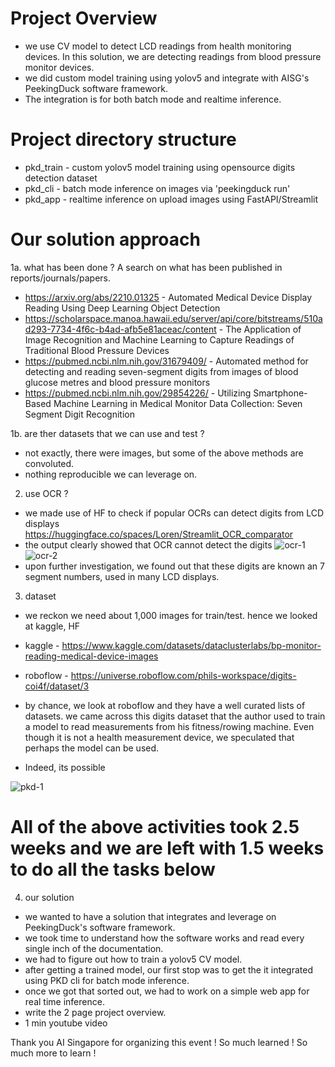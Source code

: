 # Project Overview
- we use CV model to detect LCD readings from health monitoring devices. In this solution, we are detecting readings from blood pressure monitor devices.
- we did custom model training using yolov5 and integrate with AISG's PeekingDuck software framework. 
- The integration is for both batch mode and realtime inference.

# Project directory structure
- pkd_train - custom yolov5 model training using opensource digits detection dataset
- pkd_cli - batch mode inference on images via 'peekingduck run'
- pkd_app - realtime inference on upload images using FastAPI/Streamlit


# Our solution approach
1a. what has been done ? A search on what has been published in reports/journals/papers. 
- https://arxiv.org/abs/2210.01325 - Automated Medical Device Display Reading Using Deep Learning Object Detection
- https://scholarspace.manoa.hawaii.edu/server/api/core/bitstreams/510ad293-7734-4f6c-b4ad-afb5e81aceac/content - The Application of Image Recognition and Machine Learning to Capture Readings of Traditional Blood Pressure Devices
- https://pubmed.ncbi.nlm.nih.gov/31679409/ - Automated method for detecting and reading seven-segment digits from images of blood glucose metres and blood pressure monitors
- https://pubmed.ncbi.nlm.nih.gov/29854226/ - Utilizing Smartphone-Based Machine Learning in Medical Monitor Data Collection: Seven Segment Digit Recognition

1b. are ther datasets that we can use and test ?
- not exactly, there were images, but some of the above methods are convoluted.
- nothing reproducible we can leverage on.

2. use OCR ?
- we made use of HF to check if popular OCRs can detect digits from LCD displays
https://huggingface.co/spaces/Loren/Streamlit_OCR_comparator
- the output clearly showed that OCR cannot detect the digits
![ocr-1](https://user-images.githubusercontent.com/124442719/216889485-7b665590-d45b-4e88-b632-3b255166db5c.jpg)
![ocr-2](https://user-images.githubusercontent.com/124442719/216889502-30b1b783-5638-4c6f-8ad7-ae115ee4efdc.jpg)
- upon further investigation, we found out that these digits are known an 7 segment numbers, used in many LCD displays.


3. dataset
- we reckon we need about 1,000 images for train/test. hence we looked at kaggle, HF
- kaggle - https://www.kaggle.com/datasets/dataclusterlabs/bp-monitor-reading-medical-device-images
- roboflow - https://universe.roboflow.com/phils-workspace/digits-coi4f/dataset/3

- by chance, we look at roboflow and they have a well curated lists of datasets. we came across this digits dataset that the author used to train a model to read
measurements from his fitness/rowing machine. Even though it is not a health measurement device, we speculated that perhaps the model can be used. 
- Indeed, its possible

![pkd-1](https://user-images.githubusercontent.com/124442719/216892447-9d3ad2b5-669f-4732-afef-08acc620785e.jpg)

# All of the above activities took 2.5 weeks and we are left with 1.5 weeks to do all the tasks below

4. our solution
- we wanted to have a solution that integrates and leverage on PeekingDuck's software framework. 
- we took time to understand how the software works and read every single inch of the documentation.
- we had to figure out how to train a yolov5 CV model. 
- after getting a trained model, our first stop was to get the it integrated using PKD cli for batch mode inference.
- once we got that sorted out, we had to work on a simple web app for real time inference.
- write the 2 page project overview.
- 1 min youtube video

Thank you AI Singapore for organizing this event ! So much learned ! So much more to learn !
